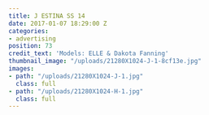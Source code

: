 ```yaml
---
title: J ESTINA SS 14
date: 2017-01-07 18:29:00 Z
categories:
- advertising
position: 73
credit_text: 'Models: ELLE & Dakota Fanning'
thumbnail_image: "/uploads/21280X1024-J-1-8cf13e.jpg"
images:
- path: "/uploads/21280X1024-J-1.jpg"
  class: full
- path: "/uploads/21280X1024-H-1.jpg"
  class: full
---
```


